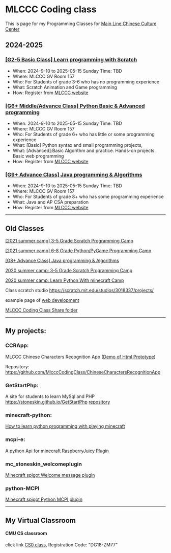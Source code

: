 # MLCCC Coding class
 
This is page for my Programming Classes for <a target="_blank" href="http://mlccc.org">Main Line Chinese Culture Center</a>


## 2024-2025

### [[G2-5 Basic Class] Learn programming with Scratch](./Scratch/index.md)

- When: 2024-9-10 to 2025-05-15 Sunday Time: TBD
- Where: MLCCC GV Room 157
- Who: For Students of grade 3-6 who has no programming experience
- What: Scratch Animation and Game programming
- How: Register from [MLCCC website](http://www.mlccc.org/)

### [[G6+ Middle/Advance Class] Python Basic & Advanced programming](./python/index.md)

- When: 2024-9-10 to 2025-05-15 Sunday Time: TBD
- Where: MLCCC GV Room 157
- Who: For Students of grade 6+ who has little or some programming experience
- What: [Basic] Python syntax and small programming projects,  
- What: [Advanced]:Basic Algorithm and practice. Hands-on projects. Basic web programming
- How: Register from [MLCCC website](http://www.mlccc.org/)

### [[G9+ Advance Class] Java programming & Algorithms](./Java/index.md)

- When: 2024-9-10 to 2025-05-15 Sunday Time: TBD
- Where: MLCCC GV Room 157
- Who: For Students of grade 8+ who has some programming experience
- What: Java and AP CSA preparation
- How: Register from [MLCCC website](http://www.mlccc.org/)

<hr>

## Old Classes

 [[2021 summer camp] 3-5 Grade Scratch Programming Camp](./SummerCamp_Scratch/index.md)
<!--
- When: 2021-6-25 to 2021-08-20 Friday 1:00PM-2:00PM
- Where: Zoom Meeting
-->

[[2021 summer camp] 6-8 Grade Python/PyGame Programming Camp](./SummerCamp_Python_PyGame/index.md)

<!--
- When: 2021-6-25 to 2021-08-20 Friday 10:00AM-11:00AM
- Where: Zoom Meeting
-->

<!--
## MLCCC 2020 online Summer Camp Coding Classes

#### <a href="http://www.mlccc.org/MlcccV2/Forms/V2/Programs/Camp/SummerCamp.aspx"  target="_blank"> summer camp info link </a>

#### <a href="https://docs.google.com/document/d/1mQp7h046v4X_VSOHjRN2MO03S4MtN8X5Zs1uUbwksuU/edit?usp=sharing"  target="_blank"> class infomation</a>

-->


[[G8+ Advance Class] Java programming & Algorithms](./Java/index.md)

<!-- - When: 2020-9-13 to 2021-05-21 Sunday 4:00pm-4:50pm
- Where: Zoom meeting
- Who: For Students of grade 8+ who has basic programming experience, and has strong interesting on computer programming.
- What: Java Programming foundation, Data Structure and algorithms
- How: Register from [MLCCC website](http://www.mlccc.org/) -->

[2020 summer camp: 3-5 Grade Scratch Programming Camp](./SummerCamp_Scratch/index.md)

[2020 summer camp: Learn Python With minecraft Camp](./SummerCamp_Python_Minecraft/index.md)

Class scratch studio <a target="_blank"
                href="https://scratch.mit.edu/studios/3018337/projects/">https://scratch.mit.edu/studios/3018337/projects/</a>

example page of <a target="_blank" href="./samples/index.html">web development</a>

<a target="_blank" href="https://1drv.ms/u/s!Avm-0LBz8-Jhg4M4HD4vOYb3PJFYUA?e=2ZGBLU">MLCCC Coding Class Share folder</a>

------

## My projects:

### CCRApp:

MLCCC Chinese Characters Recognition App ([Demo of Html Prototype](https://stoneskin.github.io/Demo/CCRApp/login.html))

Repository:  <https://github.com/MlcccCodingClass/ChineseCharactersRecognitionApp>
### GetStartPhp:

A site for students to learn MySql and PHP <a href="https://stoneskin.github.io/GetStartPhp/" target="_blank">https://stoneskin.github.io/GetStartPhp</a>  [repository](https://github.com/stoneskin/GetStartPhp)



### minecraft-python:

<a href="https://stoneskin.github.io/python-minecraft"  target="_blank"> How to learn python programming with playing minecraft</a>

### mcpi-e:
<a href="https://stoneskin.github.io/mcpi-e/"  target="_blank">A python Api for minecraft RaspberryJuicy Plugin</a>

### mc_stoneskin_welcomeplugin
<a href="https://stoneskin.github.io/mc_stoneskin_welcomeplugin/"  target="_blank">Minecraft spigot Welcome message plugin </a>

### python-MCPI
<a href="https://github.com/stoneskin/minecraft_python_mcpi_plugin/" target="_blank">Minecraft spigot Python MCPI  plugin </a>

------

## My Virtual Classroom

#### CMU CS classroom
<p> click link <a target="_blank" href="https://academy.cs.cmu.edu/splash">CS0 class</a>, Registration Code:
        "DG18-ZM77" </p>
